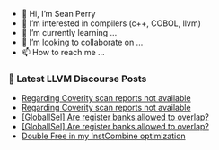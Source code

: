 - 👋 Hi, I’m Sean Perry
- 👀 I’m interested in compilers (c++, COBOL, llvm)
- 🌱 I’m currently learning ...
- 💞️ I’m looking to collaborate on ...
- 📫 How to reach me ...

<!---
s66perry/s66perry is a ✨ special ✨ repository because its `README.md` (this file) appears on your GitHub profile.
You can click the Preview link to take a look at your changes.
--->
### 📕 Latest LLVM Discourse Posts

<!-- DISCOURSE-LLVM:START -->
- [Regarding Coverity scan reports not available](https://discourse.llvm.org/t/regarding-coverity-scan-reports-not-available/83273#post_13)
- [Regarding Coverity scan reports not available](https://discourse.llvm.org/t/regarding-coverity-scan-reports-not-available/83273#post_12)
- [[GlobalISel] Are register banks allowed to overlap?](https://discourse.llvm.org/t/globalisel-are-register-banks-allowed-to-overlap/83863#post_8)
- [[GlobalISel] Are register banks allowed to overlap?](https://discourse.llvm.org/t/globalisel-are-register-banks-allowed-to-overlap/83863#post_7)
- [Double Free in my InstCombine optimization](https://discourse.llvm.org/t/double-free-in-my-instcombine-optimization/83893#post_4)
<!-- DISCOURSE-LLVM:END -->
